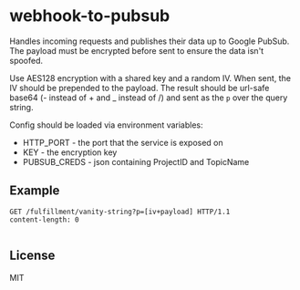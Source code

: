 # webhook-to-pubsub

Handles incoming requests and publishes their data up to Google
PubSub. The payload must be encrypted before sent to ensure the
data isn't spoofed.

Use AES128 encryption with a shared key and a random IV. When sent,
the IV should be prepended to the payload. The result should be
url-safe base64 (- instead of + and _ instead of /) and sent as
the `p` over the query string.

Config should be loaded via environment variables:

- HTTP_PORT - the port that the service is exposed on
- KEY - the encryption key
- PUBSUB_CREDS - json containing ProjectID and TopicName

## Example

```
GET /fulfillment/vanity-string?p=[iv+payload] HTTP/1.1
content-length: 0


```

## License

MIT
